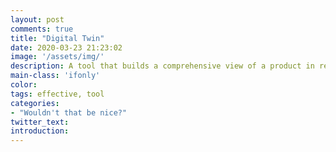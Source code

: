 ```yaml
---
layout: post
comments: true
title: "Digital Twin"
date: 2020-03-23 21:23:02
image: '/assets/img/'
description: A tool that builds a comprehensive view of a product in real time
main-class: 'ifonly'
color:
tags: effective, tool
categories:
- "Wouldn't that be nice?"
twitter_text:
introduction: 
---
```


